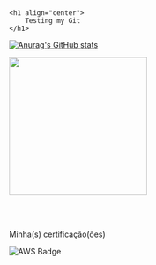 ##
<div>

	<h1 align="center">
		Testing my Git
  	</h1>
 
</div>

[![Anurag's GitHub stats](https://github-readme-stats.vercel.app/api?username=torugah&show_icons=true&theme=darcula&show=reviews,discussions_started,discussions_answered,prs_merged,prs_merged_percentage)](https://github.com/torugah/github-readme-stats)

<div>
	<img height="250cm" src="https://github-readme-stats.vercel.app/api/top-langs/?username=torugah&layout-compact&langs_count=10000&theme=dark"/>
</div>

</br></br><p>Minha(s) certificação(ões)</p>

![AWS Badge](https://images.credly.com/size/110x110/images/00634f82-b07f-4bbd-a6bb-53de397fc3a6/image.png)






